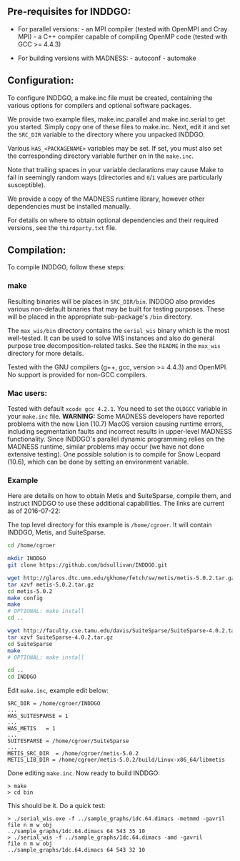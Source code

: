 ## Pre-requisites for INDDGO:

- For parallel versions:
        - an MPI compiler (tested with OpenMPI and Cray MPI)
        - a C++ compiler capable of compiling OpenMP code (tested with GCC >= 4.4.3)

- For building versions with MADNESS:
        - autoconf
        - automake

## Configuration:

To configure INDDGO, a make.inc file must be created, containing
the various options for compilers and optional software packages.

We provide two example files, make.inc.parallel and make.inc.serial
to get you started.  Simply copy one of these files to make.inc.
Next, edit it and set the `SRC_DIR` variable to the directory where
you unpacked INDDGO. 

Various `HAS_<PACKAGENAME>` variables may be set.  If set, you must also
set the corresponding directory variable further on in the `make.inc`.

Note that trailing spaces in your variable declarations may cause 
Make to fail in seemingly random ways (directories and `0`/`1` values are 
particularly susceptible).

We provide a copy of the MADNESS runtime library, however other
dependencies must be installed manually.

For details on where to obtain optional dependencies and their required
versions, see the `thirdparty.txt` file.

## Compilation:

To compile INDDGO, follow these steps:

### make

Resulting binaries will be places in `SRC_DIR/bin`.  INDDGO also provides
various non-default binaries that may be built for testing purposes.
These will be placed in the appropriate sub-package's `/bin` directory.

The `max_wis/bin` directory contains the `serial_wis` binary which is the 
most well-tested. It can be used to solve WIS instances and also do
general purpose tree decomposition-related tasks. See the `README`
in the `max_wis` directory for more details.

Tested with the GNU compilers (g++, gcc, version >= 4.4.3) and OpenMPI. 
No support is provided for non-GCC compilers.

### Mac users: 

Tested with default `xcode gcc 4.2.1`. You need to set the `OLDGCC` variable
in your `make.inc` file.
**WARNING:** Some MADNESS developers have reported problems
with the new Lion (10.7) MacOS version causing runtime errors, including 
segmentation faults and incorrect results in upper-level MADNESS 
functionality. Since INDDGO's parallel dynamic programming relies on 
the MADNESS runtime, similar problems may occur (we have not done extensive 
testing). One possible solution is to compile for Snow Leopard (10.6), 
which can be done by setting an environment variable. 

### Example

Here are details on how to obtain Metis and SuiteSparse, compile them, and
instruct INDDGO to use these additional capabilities. The links are current
as of 2016-07-22:

The top level directory for this example is `/home/cgroer`.
It will contain INDDGO, Metis, and SuiteSparse.

``` bash
cd /home/cgroer

mkdir INDDGO 
git clone https://github.com/bdsullivan/INDDGO.git

wget http://glaros.dtc.umn.edu/gkhome/fetch/sw/metis/metis-5.0.2.tar.gz
tar xzvf metis-5.0.2.tar.gz
cd metis-5.0.2
make config
make
# OPTIONAL: make install
cd ..

wget http://faculty.cse.tamu.edu/davis/SuiteSparse/SuiteSparse-4.0.2.tar.gz
tar xzvf SuiteSparse-4.0.2.tar.gz
cd SuiteSparse
make
# OPTIONAL: make install

cd ..
cd INDDGO
```

Edit `make.inc`, example edit below:

```
SRC_DIR = /home/cgroer/INDDGO
...
HAS_SUITESPARSE = 1
...
HAS_METIS	= 1
...
SUITESPARSE = /home/cgroer/SuiteSparse
...
METIS_SRC_DIR  = /home/cgroer/metis-5.0.2 
METIS_LIB_DIR = /home/cgroer/metis-5.0.2/build/Linux-x86_64/libmetis
````

Done editing `make.inc`. Now ready to build INDDGO:

```
> make
> cd bin
```

This should be it.  Do a quick test:

```
> ./serial_wis.exe -f ../sample_graphs/1dc.64.dimacs -metmmd -gavril
file n m w obj
../sample_graphs/1dc.64.dimacs 64 543 35 10
> ./serial_wis -f ../sample_graphs/1dc.64.dimacs -amd -gavril
file n m w obj
../sample_graphs/1dc.64.dimacs 64 543 32 10
```
